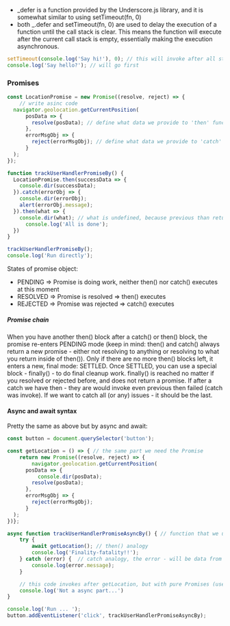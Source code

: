 - _defer is a function provided by the Underscore.js library, and it is somewhat similar to using setTimeout(fn, 0)
- both _.defer and setTimeout(fn, 0) are used to delay the execution of a function until the call stack is clear. This means the function will execute after the current call stack is empty, essentially making the execution asynchronous.
```javascript
setTimeout(console.log('Say hi!'), 0); // this will invoke after all stack is done
console.log('Say hello?'); // will go first
```
### Promises
```javascript
const LocationPromise = new Promise((resolve, reject) => {
    // write asinc code
  navigator.geolocation.getCurrentPosition(
      posData => {
        resolve(posData); // define what data we provide to 'then' function (success case)
      },
      errorMsgObj => {
        reject(errorMsgObj); // define what data we provide to 'catch' function (fail case)
      }
  );
});

function trackUserHandlerPromiseBy() {
  LocationPromise.then(successData => {
    console.dir(successData);
  }).catch(errorObj => {
    console.dir(errorObj);
    alert(errorObj.message);
  }).then(what => {
    console.dir(what); // what is undefined, because previous than returned default promise (not resolving to anything), we can return our promise to continue the chain
      console.log('All is done');
  })
}

trackUserHandlerPromiseBy();
console.log('Run directly');
```
States of promise object:
- PENDING => Promise is doing work, neither then() nor catch() executes at this moment 
- RESOLVED => Promise is resolved => then() executes 
- REJECTED  => Promise was rejected => catch() executes

##### Promise chain
When you have another then() block after a catch() or then() block, the promise re-enters PENDING mode (keep in mind: then() and catch() always return a new promise - either not resolving to anything or resolving to what you return inside of then()). Only if there are no more then() blocks left, it enters a new, final mode: SETTLED.
Once SETTLED, you can use a special block - finally() - to do final cleanup work. finally() is reached no matter if you resolved or rejected before, and does not return a promise.
If after a catch we have then - they are would invoke even previous then failed (catch was invoke). If we want to catch all (or any) issues - it should be the last. 

#### Async and await syntax
Pretty the same as above but by async and await:
```javascript
const button = document.querySelector('button');

const getLocation = () => { // the same part we need the Promise
    return new Promise((resolve, reject) => {
        navigator.geolocation.getCurrentPosition(
      posData => {
          console.dir(posData);
        resolve(posData);
      },
      errorMsgObj => {
        reject(errorMsgObj);
      }
  );
})};

async function trackUserHandlerPromiseAsyncBy() { // function that we use Promise need async prefix, and it turns this func to return a Promise
    try {
        await getLocation(); // then() analogy
        console.log('Finality-fatality!!');
    } catch (error) {  // catch analogy, the error - will be data from reject defenition
        console.log(error.message);
    }

    // this code invokes after getLocation, but with pure Promises (uses then for getLocation) - this part invokes right away
    console.log('Not a async part...')
}

console.log('Run ... ');
button.addEventListener('click', trackUserHandlerPromiseAsyncBy);
```